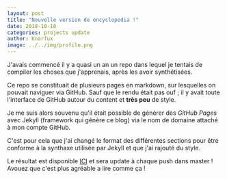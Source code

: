 ```yaml
---
layout: post
title: "Nouvelle version de encyclopedia !"
date: 2018-10-18
categories: projects update
author: Knarfux
image: ../../img/profile.png
---
```


J'avais commencé il y a quasi un an un repo dans lequel je tentais de compiler les choses que j'apprenais, après les avoir synthétisées.

Ce repo se constituait de plusieurs pages en markdown, sur lesquelles on pouvait naviguer via GitHub. Sauf que le rendu était pas ouf ; il y avait toute l'interface de GitHub autour du content et **très peu** de style.

Je me suis alors souvenu qu'il était possible de générer des *GitHub Pages* avec Jekyll (framework qui génère ce blog) via le nom de domaine attaché à mon compte GitHub.

C'est pour cela que j'ai changé le format des différentes sections pour être conforme à la synthaxe utilisée par Jekyll et que j'ai rajouté du style.

Le résultat est disponible [ICI](https://hild-franck.github.io/encyclopedia) et sera update à chaque push dans master ! Avouez que c'est plus agréable a lire comme ça !
